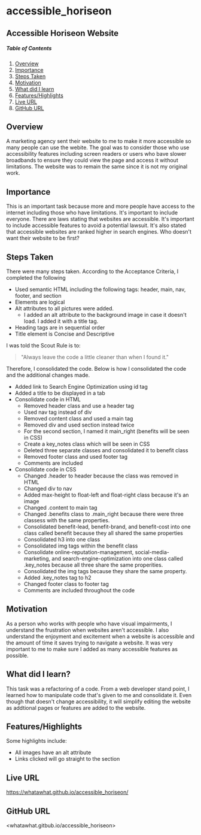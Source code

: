 # accessible_horiseon
## Accessible Horiseon Website
##### Table of Contents
1. [Overview](#overview)
2. [Importance](#importance)
3. [Steps Taken](#steps-taken)
4. [Motivation](#motivation)
5. [What did I learn](#what-did-i-learn)
6. [Features/Highlights](#features/highlights)
7. [Live URL](#live-url)
8. [GitHub URL](#github-url)

## Overview
A marketing agency sent their website to me to make it more accessible so many people can use the webite. The goal was to consider those who use accessibility features including screen readers or users who  bave slower broadbands to ensure they could view the page and access it without limitations. The website was to remain the same since it is not my original work. 

## Importance 
This is an important task because more and more people have access to the internet including those who have limitations. It's important to include everyone. There are laws stating that websites are accessible. It's important to include accessible features to avoid a potential lawsuit. It's also stated that accessible websites are ranked higher in search engines. Who doesn't want their website to be first?

## Steps Taken
There were many steps taken. According to the Acceptance Criteria, I completed the following
* Used semantic HTML including the following tags: header, main, nav, footer, and section
* Elements are logical
* Alt attributes to all pictures were added.
  * I added an alt attribute to the background image in case it doesn't load. I added it with a title tag.
* Heading tags are in sequential order
* Title element is Concise and Descriptive

I was told the Scout Rule is to:
>"Always leave the code a little cleaner than when I found it."

Therefore, I consolidated the code. Below is how I consolidated the code and the additional changes made.
* Added link to Search Engine Optimization using id tag
* Added a title to be displayed in a tab
* Consolidate code in HTML
  * Removed header class and use a header tag
  * Used nav tag instead of div
  * Removed content class and used a main tag
  * Removed div and used section instead twice
  * For the second section, I named it main_right (benefits will be seen in CSS)
  * Create a key_notes class which will be seen in CSS
  * Deleted three separate classes and consolidated it to benefit class
  * Removed footer class and used footer tag
  * Comments are included
* Consolidate code in CSS
  * Changed .header to header because the class was removed in HTML
  * Changed div to nav 
  * Added max-height to float-left and float-right class because it's an image
  * Changed .content to main tag
  * Changed .benefits class to .main_right because there were three classess with the same properties.
  * Consolidated benefit-lead, benefit-brand, and benefit-cost into one class called benefit because they all shared the same properties
  * Consolidated h3 into one class
  * Consolidated img tags within the benefit class 
  * Consolidate online-reputation-management, social-media-marketing, and search-engine-optimization into one class called .key_notes because all three share the same properities.
  * Consolidated the img tags because they share the same property.
  * Added .key_notes tag to h2
  * Changed footer class to footer tag
  * Comments are included throughout the code

## Motivation
As a person who works with people who have visual impairments, I understand the frustration when websites aren't accessible. I also understand the enjoyment and excitement when a website is accessible and the amount of time it saves trying to navigate a website. It was very important to me to make sure I added as many accessible features as possible.

## What did I learn?
This task was a refactoring of a code. From a web developer stand point, I learned how to manipulate code that's given to me and consolidate it. Even though that doesn't change accessibility, it will simplify editing the website as addtional pages or features are added to the website.

## Features/Highlights
Some highlights include:
* All images have an alt attribute
* Links clicked will go straight to the section

## Live URL
https://whatawhat.github.io/accessible_horiseon/

## GitHub URL
<whatawhat.gitbub.io/accessible_horiseon>

